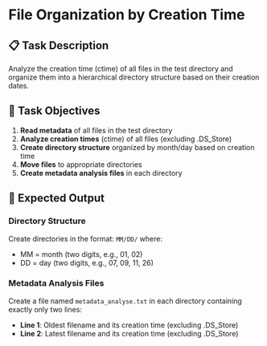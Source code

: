 # File Organization by Creation Time

## 📋 Task Description

Analyze the creation time (ctime) of all files in the test directory and organize them into a hierarchical directory structure based on their creation dates.

## 🎯 Task Objectives

1. **Read metadata** of all files in the test directory
2. **Analyze creation times** (ctime) of all files (excluding .DS_Store)
3. **Create directory structure** organized by month/day based on creation time
4. **Move files** to appropriate directories
5. **Create metadata analysis files** in each directory

## 📝 Expected Output

### Directory Structure

Create directories in the format: `MM/DD/` where:

- MM = month (two digits, e.g., 01, 02)
- DD = day (two digits, e.g., 07, 09, 11, 26)

### Metadata Analysis Files

Create a file named `metadata_analyse.txt` in each directory containing exactly only two lines:

- **Line 1**: Oldest filename and its creation time (excluding .DS_Store)
- **Line 2**: Latest filename and its creation time (excluding .DS_Store)
